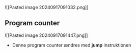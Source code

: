 ![[Pasted image 20240917091032.png]]

## Program counter
![[Pasted image 20240917091447.png]]
- Denne program counter ændres med **jump** instruktionen